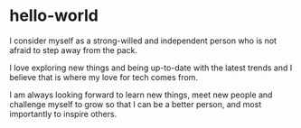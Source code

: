 # hello-world
I consider myself as a strong-willed and independent person who is not afraid to step away from the pack. 

I love exploring new things and being up-to-date with the latest trends and I believe that is where my love for tech comes from.

I am always looking forward to learn new things, meet new people and challenge myself to grow so that I can be a better person, and most importantly to inspire others.   
